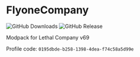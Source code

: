 # FlyoneCompany

![GitHub Downloads](https://img.shields.io/github/downloads/boxden/FlyoneCompany/total)
![GitHub Release](https://img.shields.io/github/v/release/boxden/FlyoneCompany)

Modpack for Lethal Company v69

Profile code: `0195dbde-b258-1398-4dea-f74c58a5d99e`